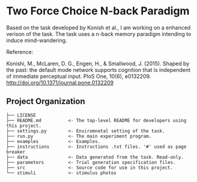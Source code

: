 # Two Force Choice N-back Paradigm
Based on the task developed by Konish et al., I am working on a enhanced verison of the task.
The task uses a n-back memory paradigm intending to induce mind-wandering.

Reference:

Konishi, M., McLaren, D. G., Engen, H., & Smallwood, J. (2015). Shaped by the past: the default mode network supports cognition that is independent of immediate perceptual input. PloS One, 10(6), e0132209. http://doi.org/10.1371/journal.pone.0132209



Project Organization
------------

    ├── LICENSE
    ├── README.md          <- The top-level README for developers using this project.
    ├── settings.py        <- Enviromnetal setting of the task.
    ├── run.py             <- The main experiment program.   
    ├── examples           <- Examples.
    ├── instructions       <- Instructions .txt files. '#' used as page breaker   
    ├── data               <- Data generated from the task. Read-only.
    ├── parameters         <- Trial generation specification files.
    ├── src                <- Source code for use in this project.
    └── stimuli            <- stimulus photos

